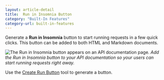 ```yaml
---
layout: article-detail
title:  Run in Insomnia Button
category: "Built-In Features"
category-url: built-in-features
---
```


Generate a **Run in Insomnia** button to start running requests in a few quick clicks. This button can be added to both HTML and Markdown documents. 

![The Run in Insomnia button appears on an API documentation page.](/assets/images/konnect-api-button.png)
_Add the Run in Insomnia button to your API documentation so your users can start running requests right away._

Use the [Create Run Button](https://insomnia.rest/create-run-button) tool to generate a button. 

